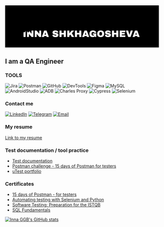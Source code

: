![Header](https://github.com/InnaGGB/InnaGGB/blob/main/assets/1690119808827.png)
## I am a QA Engineer

### TOOLS
![Jira](https://img.shields.io/badge/-Jira-090909?style=for-the-badge&logo=jira&logoColor=0320A2)
![Postman](https://img.shields.io/badge/-Postman-090909?style=for-the-badge&logo=postman&logoColor=F2980D)
![GitHub](https://img.shields.io/badge/-GitHub-090909?style=for-the-badge&logo=GitHub&logoColor=FFFFFF)
![DevTools](https://img.shields.io/badge/-DevTools-090909?style=for-the-badge&logo=googlechrome&logoColor=0B37D9 )
![Figma](https://img.shields.io/badge/-Figma-090909?style=for-the-badge&logo=Figma&logoColor=800464)
![MySQL](https://img.shields.io/badge/-MySQL-090909?style=for-the-badge&logo=MySQL&logoColor=0472BE)
![AndroidStudio](https://img.shields.io/badge/-AndroidStudio-090909?style=for-the-badge&logo=AndroidStudio&logoColor=35CC04)
![ADB](https://img.shields.io/badge/-ADB-090909?style=for-the-badge&logo=Android&logoColor=35CC04)
![Charles Proxy](https://img.shields.io/badge/-CharlesProxy-090909?style=for-the-badge&logo=charlesproxy&logoColor=35CC04)
![Cypress](https://img.shields.io/badge/-Cypress-090909?style=for-the-badge&logo=Cypress&logoColor=10D3BE)
![Selenium](https://img.shields.io/badge/-Selenium-090909?style=for-the-badge&logo=Selenium&logoColor=14D51A)

### Contact me
[![LinkedIn](https://img.shields.io/badge/-LinkedIn-090909?style=for-the-badge&logo=LinkedIn&logoColor=0DA9E8)](http://linkedin.com/in/inna-shkhagosheva)
[![Telegram](https://img.shields.io/badge/-Telegram-090909?style=for-the-badge&logo=Telegram&logoColor=0DA9E8)](https://t.me/nokiggb)
[![Email](https://img.shields.io/badge/-Gmail-090909?style=for-the-badge&logo=gmail&logoColor=BF1414 )](mailto:innaggb@gmail.con)

### My resume 
[Link to my resume](https://drive.google.com/file/d/15pjSE5-CgXb4H2UNiqq_jAIb5j7CxZao/view?usp=sharing)

### Test documentation / tool practice
* [Test documentation](https://drive.google.com/drive/folders/1l_TmoXwdnFbcP9Z19nWRoeeQzj3t-P6U) 
* [Postman challenge - 15 days of Postman for testers](https://www.postman.com/interstellar-water-775154/workspace/qa-world)
* [uTest portfolio](https://docs.google.com/spreadsheets/d/1qDdNjZzwLNa37XrhYpV_oH4_A0-bufXyD-1HFMuqRec/edit#gid=0)

### Certificates
* [15 days of Postman - for testers](https://badgr.com/public/assertions/6CTYQKAFRXKGm-AluyWcFQ)
* [Automating testing with Selenium and Python](https://stepik.org/cert/1499379)
* [Software Testing: Preparation for the ISTQB](https://stepik.org/cert/184578)
* [SQL Fundamentals](https://www.sololearn.com/Certificate/CT-NTXFPYET/pdf)

[![Inna GGB's GitHub stats](https://github-readme-stats-sigma-five.vercel.app/api?username=innaggb&show_icons=true&theme=tokyonight)](https://github.com/innaggb/github-readme-stats)

